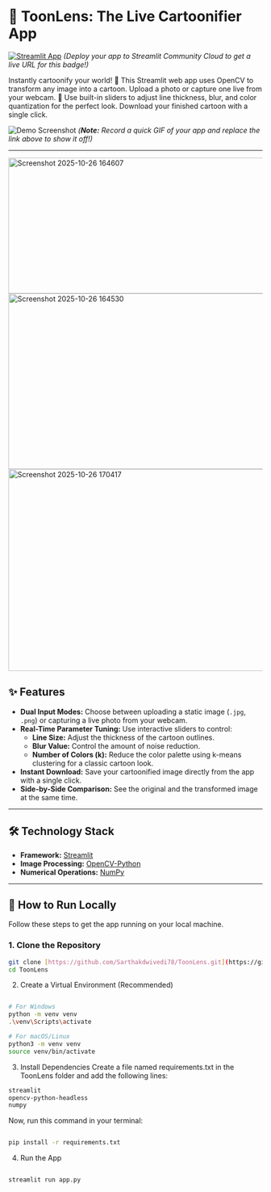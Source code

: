 # 🎨 ToonLens: The Live Cartoonifier App

[![Streamlit App](https://static.streamlit.io/badges/streamlit_badge_black_white.svg)](https://share.streamlit.io/)
*(Deploy your app to Streamlit Community Cloud to get a live URL for this badge!)*

Instantly cartoonify your world! 🎨 This Streamlit web app uses OpenCV to transform any image into a cartoon. Upload a photo or capture one live from your webcam. 📸 Use built-in sliders to adjust line thickness, blur, and color quantization for the perfect look. Download your finished cartoon with a single click.

![Demo Screenshot](https://i.imgur.com/your-demo.gif)
*(**Note:** Record a quick GIF of your app and replace the link above to show it off!)*

---

<img width="631" height="269" alt="Screenshot 2025-10-26 164607" src="https://github.com/user-attachments/assets/5f0a367e-87b9-4268-b25e-4fb99f2bb929" />
<img width="908" height="348" alt="Screenshot 2025-10-26 164530" src="https://github.com/user-attachments/assets/13e3dd2a-561f-4341-95cc-9d9af8527904" />
<img width="895" height="400" alt="Screenshot 2025-10-26 170417" src="https://github.com/user-attachments/assets/d75ee45e-e9bf-4716-9b01-b541fc16a59b" />



## ✨ Features

* **Dual Input Modes:** Choose between uploading a static image (`.jpg`, `.png`) or capturing a live photo from your webcam.
* **Real-Time Parameter Tuning:** Use interactive sliders to control:
    * **Line Size:** Adjust the thickness of the cartoon outlines.
    * **Blur Value:** Control the amount of noise reduction.
    * **Number of Colors (k):** Reduce the color palette using k-means clustering for a classic cartoon look.
* **Instant Download:** Save your cartoonified image directly from the app with a single click.
* **Side-by-Side Comparison:** See the original and the transformed image at the same time.

---

## 🛠️ Technology Stack

* **Framework:** [Streamlit](https://streamlit.io/)
* **Image Processing:** [OpenCV-Python](https://opencv.org/)
* **Numerical Operations:** [NumPy](https://numpy.org/)

---

## 🚀 How to Run Locally

Follow these steps to get the app running on your local machine.

### 1. Clone the Repository

```bash
git clone [https://github.com/Sarthakdwivedi78/ToonLens.git](https://github.com/Sarthakdwivedi78/ToonLens.git)
cd ToonLens
```



2. Create a Virtual Environment (Recommended)
```Bash

# For Windows
python -m venv venv
.\venv\Scripts\activate

# For macOS/Linux
python3 -m venv venv
source venv/bin/activate
```

3. Install Dependencies
Create a file named requirements.txt in the ToonLens folder and add the following lines:
```bash
streamlit
opencv-python-headless
numpy
```
Now, run this command in your terminal:

```Bash

pip install -r requirements.txt
```
4. Run the App
```Bash

streamlit run app.py
```
